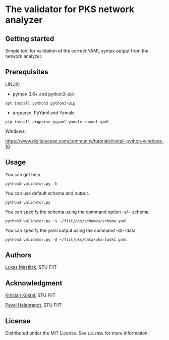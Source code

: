 # The validator for PKS network analyzer



## Getting started

Simple tool for validation of the correct YAML syntax output from the network analyzer.

## Prerequisites

LINUX:

- python 3.6+ and python3-pip
```
apt install python3 python3-pip
```
- argparse, PyYaml and Yamale
```
pip install argparse pyyaml yamale ruamel.yaml
```

Windows:

https://www.digitalocean.com/community/tutorials/install-python-windows-10

## Usage
You can get help.
```
python3 validator.py -h
```

You can use default schema and output.
```
python3 validator.py
```

You can specify the schema using the command option -s/--schema.
```
python3 validator.py -s ~/fiit/pks/schemas/schema.yaml
```

You can specify the yaml output using the command -d/--data.
```
python3 validator.py -d ~/fiit/pks/data/pks-task1.yaml
```

## Authors
[Lukas Mastilak](https://gitlab.com/luka73), STU FIIT

## Acknowledgment
[Kristian Kostal](https://scholar.google.sk/citations?user=6b4HfA4AAAAJ&hl=sk), STU FIIT

[Pavol Helebrandt](https://scholar.google.sk/citations?user=xdloWxEAAAAJ&hl=en), STU FIIT

## License
Distributed under the MIT License. See `LICENSE` for more information.
